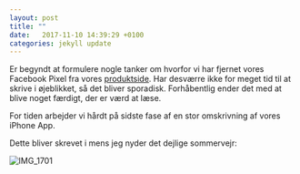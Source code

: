 ```yaml
---
layout: post
title: ""
date:   2017-11-10 14:39:29 +0100
categories: jekyll update
---
```

Er begyndt at formulere nogle tanker om hvorfor vi har fjernet vores Facebook Pixel fra vores [produktside](https://www.smartplan.dk). Har desværre ikke for meget tid til at skrive i øjeblikket, så det bliver sporadisk. Forhåbentlig ender det med at blive noget færdigt, der er værd at læse.

For tiden arbejder vi hårdt på sidste fase af en stor omskrivning af vores iPhone App.

Dette bliver skrevet i mens jeg nyder det dejlige sommervejr:

![IMG_1701](/content/images/2017/08/IMG_1701.JPG)
